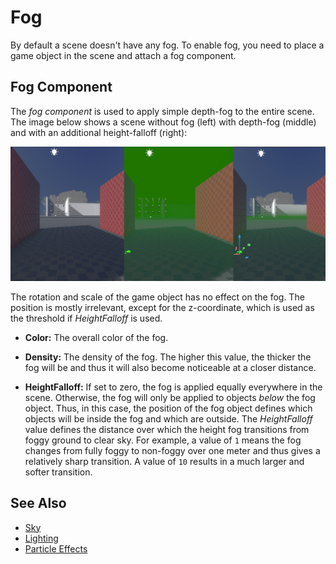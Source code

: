 # Fog

By default a scene doesn't have any fog. To enable fog, you need to place a game object in the scene and attach a fog component.

## Fog Component

The *fog component* is used to apply simple depth-fog to the entire scene. The image below shows a scene without fog (left) with depth-fog (middle) and with an additional height-falloff (right):

![Fog](media/fog-comparison.jpg)

The rotation and scale of the game object has no effect on the fog. The position is mostly irrelevant, except for the z-coordinate, which is used as the threshold if *HeightFalloff* is used.

* **Color:** The overall color of the fog.

* **Density:** The density of the fog. The higher this value, the thicker the fog will be and thus it will also become noticeable at a closer distance.

* **HeightFalloff:** If set to zero, the fog is applied equally everywhere in the scene. Otherwise, the fog will only be applied to objects *below* the fog object. Thus, in this case, the position of the fog object defines which objects will be inside the fog and which are outside. The *HeightFalloff* value defines the distance over which the height fog transitions from foggy ground to clear sky. For example, a value of `1` means the fog changes from fully foggy to non-foggy over one meter and thus gives a relatively sharp transition. A value of `10` results in a much larger and softer transition.

## See Also


* [Sky](sky.md)
* [Lighting](Lighting.md)
* [Particle Effects](Particle-Effects.md)
